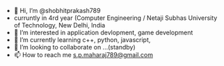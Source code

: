 - 👋 Hi, I’m @shobhitprakash789
-    curruntly in 4rd year (Computer Engineering / Netaji Subhas University of Technology, New Delhi, India
- 👀 I’m interested in application devlopment, game development
- 🌱 I’m currently learning c++, python, javascript,
- 💞️ I’m looking to collaborate on ...(standby)
- 📫 How to reach me s.p.maharaj789@gmail.com
